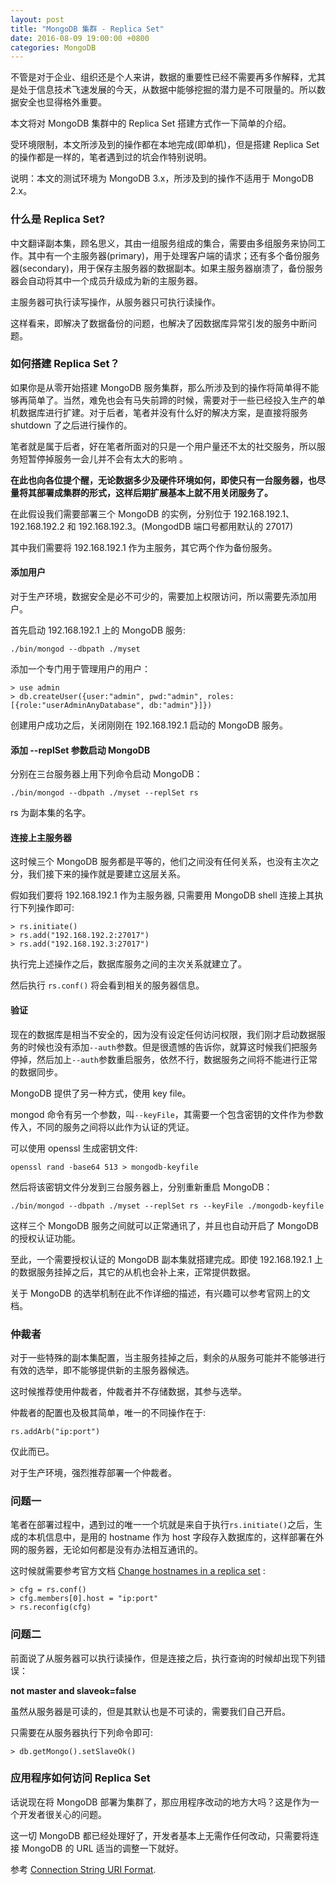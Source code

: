 ```yaml
---
layout: post
title: "MongoDB 集群 - Replica Set"
date: 2016-08-09 19:00:00 +0800
categories: MongoDB
---
```


不管是对于企业、组织还是个人来讲，数据的重要性已经不需要再多作解释，尤其是处于信息技术飞速发展的今天，从数据中能够挖掘的潜力是不可限量的。所以数据安全也显得格外重要。

本文将对 MongoDB 集群中的 Replica Set 搭建方式作一下简单的介绍。

受环境限制，本文所涉及到的操作都在本地完成(即单机)，但是搭建 Replica Set 的操作都是一样的，笔者遇到过的坑会作特别说明。

说明：本文的测试环境为 MongoDB 3.x，所涉及到的操作不适用于 MongoDB 2.x。


### 什么是 Replica Set?

中文翻译副本集，顾名思义，其由一组服务组成的集合，需要由多组服务来协同工作。其中有一个主服务器(primary)，用于处理客户端的请求；还有多个备份服务器(secondary)，用于保存主服务器的数据副本。如果主服务器崩溃了，备份服务器会自动将其中一个成员升级成为新的主服务器。

主服务器可执行读写操作，从服务器只可执行读操作。

这样看来，即解决了数据备份的问题，也解决了因数据库异常引发的服务中断问题。

### 如何搭建 Replica Set？

如果你是从零开始搭建 MongoDB 服务集群，那么所涉及到的操作将简单得不能够再简单了。当然，难免也会有马失前蹄的时候，需要对于一些已经投入生产的单机数据库进行扩建。对于后者，笔者并没有什么好的解决方案，是直接将服务 shutdown 了之后进行操作的。

笔者就是属于后者，好在笔者所面对的只是一个用户量还不太的社交服务，所以服务短暂停掉服务一会儿并不会有太大的影响 。

**在此也向各位提个醒，无论数据多少及硬件环境如何，即使只有一台服务器，也尽量将其部署成集群的形式，这样后期扩展基本上就不用关闭服务了。**

在此假设我们需要部署三个 MongoDB 的实例，分别位于 192.168.192.1、192.168.192.2 和 192.168.192.3。(MongodDB 端口号都用默认的 27017) 

其中我们需要将 192.168.192.1 作为主服务，其它两个作为备份服务。

#### 添加用户

对于生产环境，数据安全是必不可少的，需要加上权限访问，所以需要先添加用户。

首先启动 192.168.192.1 上的 MongoDB 服务:

```
./bin/mongod --dbpath ./myset 
```

添加一个专门用于管理用户的用户：

```
> use admin
> db.createUser({user:"admin", pwd:"admin", roles:[{role:"userAdminAnyDatabase", db:"admin"}]})
```

创建用户成功之后，关闭刚刚在 192.168.192.1 启动的 MongoDB 服务。

#### 添加 --replSet 参数启动 MongoDB

分别在三台服务器上用下列命令启动 MongoDB：

```
./bin/mongod --dbpath ./myset --replSet rs
```

rs 为副本集的名字。

#### 连接上主服务器

这时候三个 MongoDB 服务都是平等的，他们之间没有任何关系，也没有主次之分，我们接下来的操作就是要建立这层关系。

假如我们要将 192.168.192.1 作为主服务器, 只需要用 MongoDB shell 连接上其执行下列操作即可:

```
> rs.initiate()
> rs.add("192.168.192.2:27017")
> rs.add("192.168.192.3:27017")
```

执行完上述操作之后，数据库服务之间的主次关系就建立了。

然后执行 ```rs.conf()``` 将会看到相关的服务器信息。

#### 验证

现在的数据库是相当不安全的，因为没有设定任何访问权限，我们刚才启动数据服务的时候也没有添加```--auth```参数。但是很遗憾的告诉你，就算这时候我们把服务停掉，然后加上```--auth```参数重启服务，依然不行，数据服务之间将不能进行正常的数据同步。

MongoDB 提供了另一种方式，使用 key file。

mongod 命令有另一个参数，叫```--keyFile```，其需要一个包含密钥的文件作为参数传入，不同的服务之间将以此作为认证的凭证。

可以使用 openssl 生成密钥文件:

```
openssl rand -base64 513 > mongodb-keyfile
```

然后将该密钥文件分发到三台服务器上，分别重新重启 MongoDB：

```
./bin/mongod --dbpath ./myset --replSet rs --keyFile ./mongodb-keyfile
```

这样三个 MongoDB 服务之间就可以正常通讯了，并且也自动开启了 MongoDB 的授权认证功能。

至此，一个需要授权认证的 MongoDB 副本集就搭建完成。即使 192.168.192.1 上的数据服务挂掉之后，其它的从机也会补上来，正常提供数据。

关于 MongoDB 的选举机制在此不作详细的描述，有兴趣可以参考官网上的文档。

### 仲裁者

对于一些特殊的副本集配置，当主服务挂掉之后，剩余的从服务可能并不能够进行有效的选举，即不能够提供新的主服务器候选。

这时候推荐使用仲裁者，仲裁者并不存储数据，其参与选举。

仲裁者的配置也及极其简单，唯一的不同操作在于:

```
rs.addArb("ip:port")
```

仅此而已。

对于生产环境，强烈推荐部署一个仲裁者。


### 问题一

笔者在部署过程中，遇到过的唯一一个坑就是来自于执行```rs.initiate()```之后，生成的本机信息中，是用的 hostname 作为 host 字段存入数据库的，这样部署在外网的服务器，无论如何都是没有办法相互通讯的。

这时候就需要参考官方文档 [Change hostnames in a replica set](https://docs.mongodb.com/manual/tutorial/change-hostnames-in-a-replica-set/) :

```
> cfg = rs.conf()
> cfg.members[0].host = "ip:port"
> rs.reconfig(cfg)
```

### 问题二

前面说了从服务器可以执行读操作，但是连接之后，执行查询的时候却出现下列错误：

**not master and slaveok=false**

虽然从服务器是可读的，但是其默认也是不可读的，需要我们自己开启。

只需要在从服务器执行下列命令即可:

```
> db.getMongo().setSlaveOk()
```

### 应用程序如何访问 Replica Set

话说现在将 MongoDB 部署为集群了，那应用程序改动的地方大吗？这是作为一个开发者很关心的问题。

这一切 MongoDB 都已经处理好了，开发者基本上无需作任何改动，只需要将连接 MongoDB 的 URL 适当的调整一下就好。

参考 [Connection String URI Format](https://docs.mongodb.com/manual/reference/connection-string/).

